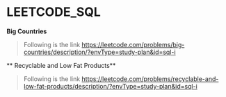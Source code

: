# LEETCODE_SQL

**Big Countries**
> Following is the link https://leetcode.com/problems/big-countries/description/?envType=study-plan&id=sql-i


** Recyclable and Low Fat Products**
> Following is the link https://leetcode.com/problems/recyclable-and-low-fat-products/description/?envType=study-plan&id=sql-i
